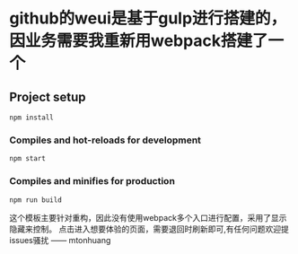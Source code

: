 ﻿

# github的weui是基于gulp进行搭建的，因业务需要我重新用webpack搭建了一个

## Project setup
```
npm install
```

### Compiles and hot-reloads for development
```
npm start
```

### Compiles and minifies for production
```
npm run build
```

这个模板主要针对重构，因此没有使用webpack多个入口进行配置，采用了显示隐藏来控制。
点击进入想要体验的页面，需要退回时刷新即可,有任何问题欢迎提issues骚扰 —— mtonhuang